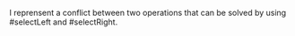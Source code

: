 I reprensent a conflict between two operations that can be solved by using #selectLeft and #selectRight.